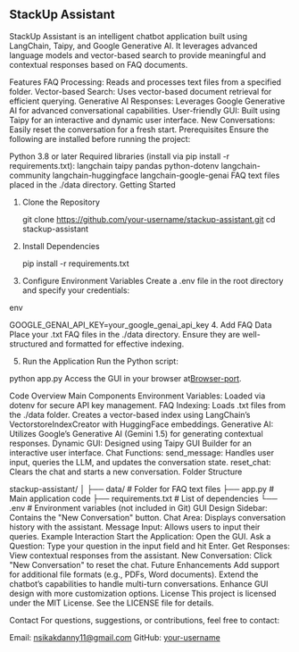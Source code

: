 ## StackUp Assistant

StackUp Assistant is an intelligent chatbot application built using LangChain, Taipy, and Google Generative AI. It leverages advanced language models and vector-based search to provide meaningful and contextual responses based on FAQ documents.

Features
FAQ Processing: Reads and processes text files from a specified folder.
Vector-based Search: Uses vector-based document retrieval for efficient querying.
Generative AI Responses: Leverages Google Generative AI for advanced conversational capabilities.
User-friendly GUI: Built using Taipy for an interactive and dynamic user interface.
New Conversations: Easily reset the conversation for a fresh start.
Prerequisites
Ensure the following are installed before running the project:

Python 3.8 or later
Required libraries (install via pip install -r requirements.txt):
langchain
taipy
pandas
python-dotenv
langchain-community
langchain-huggingface
langchain-google-genai
FAQ text files placed in the ./data directory.
Getting Started

1. Clone the Repository

   git clone https://github.com/your-username/stackup-assistant.git
   cd stackup-assistant

2. Install Dependencies

   pip install -r requirements.txt

3. Configure Environment Variables
   Create a .env file in the root directory and specify your credentials:

env

GOOGLE_GENAI_API_KEY=your_google_genai_api_key 4. Add FAQ Data
Place your .txt FAQ files in the ./data directory. Ensure they are well-structured and formatted for effective indexing.

5. Run the Application
   Run the Python script:

python app.py
Access the GUI in your browser at[Browser-port](http://localhost:5000).

Code Overview
Main Components
Environment Variables: Loaded via dotenv for secure API key management.
FAQ Indexing:
Loads .txt files from the ./data folder.
Creates a vector-based index using LangChain’s VectorstoreIndexCreator with HuggingFace embeddings.
Generative AI:
Utilizes Google’s Generative AI (Gemini 1.5) for generating contextual responses.
Dynamic GUI:
Designed using Taipy GUI Builder for an interactive user interface.
Chat Functions:
send_message: Handles user input, queries the LLM, and updates the conversation state.
reset_chat: Clears the chat and starts a new conversation.
Folder Structure

stackup-assistant/
│
├── data/ # Folder for FAQ text files
├── app.py # Main application code
├── requirements.txt # List of dependencies
└── .env # Environment variables (not included in Git)
GUI Design
Sidebar: Contains the "New Conversation" button.
Chat Area: Displays conversation history with the assistant.
Message Input: Allows users to input their queries.
Example Interaction
Start the Application: Open the GUI.
Ask a Question: Type your question in the input field and hit Enter.
Get Responses: View contextual responses from the assistant.
New Conversation: Click "New Conversation" to reset the chat.
Future Enhancements
Add support for additional file formats (e.g., PDFs, Word documents).
Extend the chatbot’s capabilities to handle multi-turn conversations.
Enhance GUI design with more customization options.
License
This project is licensed under the MIT License. See the LICENSE file for details.

Contact
For questions, suggestions, or contributions, feel free to contact:

Email: nsikakdanny11@gmail.com
GitHub: [your-username](https://github.com/Dannynsikak)
